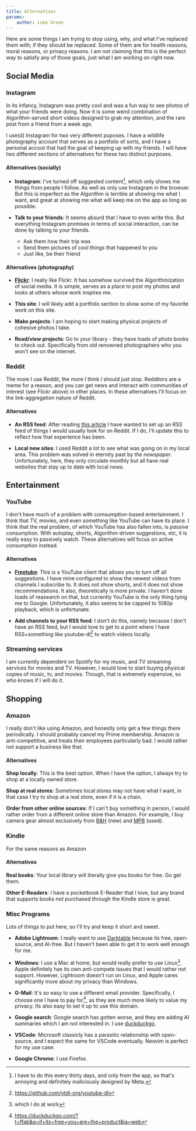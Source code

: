 ```yaml
---
title: Alternatives
params:
    author: Luke Green
---
```


Here are some things I am trying to stop using, why, and what I've replaced them
with; if they should be replaced. Some of them are for health reasons, moral
reasons, or privacy reasons. I am not claiming that this is the perfect way to
satisfy any of those goals, just what I am working on right now.

## Social Media

### Instagram

In its infancy, Instagram was pretty cool and was a fun way to see photos of
what your friends were doing. Now it is some weird combination of
Algorithm-served short videos designed to grab my attention, and the rare post
from a friend from a week ago.

I use(d) Instagram for two very different puposes. I have a wildlife photography
account that serves as a portfolio of sorts, and I have a personal accout that
had the goal of keeping up with my friends. I will have two different sections
of alternatives for these two distinct purposes.

#### Alternatives (socially)

-   **Instagram**: I've turned off suggested content[^1], which only shows me
    things from people I follow. As well as only use Instagram in the browser.
    But this is imperfect as the Algorithm is terrible at showing me what I
    want, and great at showing me what will keep me on the app as long as
    possible.

-   **Talk to your friends**: It seems absurd that I have to even write this.
    But everything Instagram promises in terms of social interaction, can be
    done by talking to your friends.

    -   Ask them how their trip was
    -   Send them pictures of cool things that happened to you
    -   Just like, be their friend

#### Alternatives (photography)

-   **[Flickr](https://flickr.com)**: I really like Flickr. It has somehow
    survived the Algorithmization of social media. It is simple, serves as a
    place to post my photos and looks at others whose work inspires me.

-   **This site**: I will likely add a portfolio section to show some of my
    favorite work on this site.

-   **Make projects**: I am hoping to start making physical projects of cohesive
    photos I take.

-   **Read/view projects**: Go to your library - they have loads of photo books
    to check out. Specifically from old renowned photographers who you won't see
    on the internet.

### Reddit

The more I use Reddit, the more I think I should just stop. Redditors are a meme
for a reason, and you can get news and interact with communities of interest
(see Flickr above) in other places. In these alternatives I'll focus on the
link-aggregation nature of Reddit.

#### Alternatives

-   **An RSS feed**: After reading
    [this article](https://www.staygrounded.online/p/a-well-curated-feed-reader-is-a-wonderful?utm_source=publication-search)
    I have wanted to set up an RSS feed of things I would usually look for on
    Reddit. If I do, I'll update this to reflect how that experience has been.

-   **Local new sites**: I used Reddit a lot to see what was going on in my
    local area. This problem was solved in eternity past by _the newspaper_.
    Unfortunately, here, they only circulate monthly but all have real websites
    that stay up to date with local news.

## Entertainment

### YouTube

I don't have much of a problem with comsumption-based entertainment. I think
that TV, movies, and even something like YouTube can have its place. I think
that the real problem, of which YouTube has also fallen into, is _passive_
consumption. With autoplay, shorts, Algorithm-driven suggestions, etc, it is
really easy to passively watch. These alternatives will focus on active
consumption instead.

#### Alternatives

-   **[Freetube](https://github.com/FreeTubeApp/FreeTube)**: This is a YouTube
    client that allows you to turn off all suggestions. I have mine configured
    to show the newest videos from channels I subscribe to. It does not show
    shorts, and it does not show recommendations. It also, theoretically is more
    private. I haven't done loads of reasearch on that, but currently YouTube is
    the only thing tying me to Google. Unfortunately, it also seems to be capped
    to 1080p playback, which is unfortunate.

-   **Add channels to your RSS feed**: I don't do this, namely because I don't
    have an RSS feed, but I would love to get to a point where I have
    RSS+something like youtube-dl[^2] to watch videos locally.

### Streaming services

I am currently dependent on Spotify for my music, and TV streaming services for
movies and TV. However, I would love to start buying physical copies of music,
tv, and movies. Though, that is extremely expensive, so who knows if I will do
it.

## Shopping

### Amazon

I really don't like using Amazon, and honestly only get a few things there
periodically. I should probably cancel my Prime membership. Amazon is
anti-competitive, and treats their employees particularly bad. I would rather
not support a business like that.

#### Alternatives

**Shop locally**: This is the best option. When I have the option, I always try
to shop at a locally owned store.

**Shop at real stores**: Sometimes local stores may not have what I want, in
that case I try to shop at a real store, even if it is a chain.

**Order from other online sources**: If I can't buy something in person, I would
rather order from a different online store than Amazon. For example, I buy
camera gear almost exclusively from [B&H](https://www.bhphotovideo.com/) (new)
and [MPB](https://www.mpb.com/) (used).

### Kindle

For the same reasons as Amazon

#### Alternatives

**Real books**: Your local library will literally give you books for free. Go
get them.

**Other E-Readers**: I have a pocketbook E-Reader that I love, but any brand
that supports books _not_ purchased through the Kindle store is great.

### Misc Programs

Lots of things to put here, so I'll try and keep it short and sweet.

-   **Adobe Lightroom**: I really want to use
    [Darktable](https://www.darktable.org/) because its free, open-source, and
    AI-free. But I haven't been able to get it to work well enough for me.

-   **Windows**: I use a Mac at home, but would really prefer to use Linux[^3].
    Apple definitely has its own anti-compete issues that I would rather not
    support. However, Lightroom doesn't run on Linux, and Apple cares
    significantly more about my privacy than Windows.

-   **G-Mail**: It's _so_ easy to use a different email provider. Specifically,
    I choose one I have to pay for[^4], as they are much more likely to value my
    privacy. Its also easy to set it up to use this domain.

-   **Google search**: Google search has gotten worse, and they are adding AI
    summaries which I am not interested in. I use
    [duckduckgo](https://duckduckgo.com).

-   **VSCode**: Microsoft classicly has a parasitic relationship with
    open-source, and I expect the same for VSCode eventually. Neovim is perfect
    for my use case.

-   **Google Chrome**: I use Firefox.

[^1]:
    I have to do this every thirty days, and only from the app, so that's
    annoying and definitely maliciously designed by Meta.

[^2]: https://github.com/ytdl-org/youtube-dl
[^3]: which I do at work
[^4]: https://duckduckgo.com/?t=ffab&q=if+its+free+you+are+the+product&ia=web
